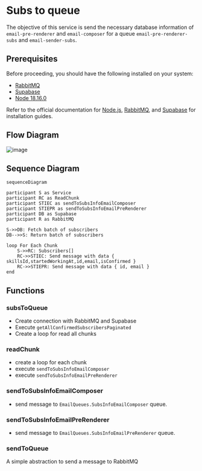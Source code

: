 # Subs to queue

The objective of this service is send the necessary database information of `email-pre-renderer` and `email-composer` for a queue `email-pre-renderer-subs` and `email-sender-subs`.

## Prerequisites

Before proceeding, you should have the following installed on your system:

- [RabbitMQ](https://www.rabbitmq.com/documentation.html)
- [Supabase](https://supabase.com/docs)
- [Node 18.16.0](https://nodejs.org/en/blog/release/v18.16.0)

Refer to the official documentation for [Node.js](https://nodejs.org/), [RabbitMQ](https://www.rabbitmq.com/documentation.html), and [Supabase](https://supabase.io/) for installation guides.

## Flow Diagram

![image](https://github.com/ocodista/trampar-de-casa/assets/68869379/e18ac657-a3d2-4d08-b95f-ef5f912d174c)

## Sequence Diagram

```mermaid
sequenceDiagram

participant S as Service
participant RC as ReadChunk
participant STIEC as sendToSubsInfoEmailComposer
participant STIEPR as sendToSubsInfoEmailPreRenderer
participant DB as Supabase
participant R as RabbitMQ

S->>DB: Fetch batch of subscribers
DB-->>S: Return batch of subscribers

loop For Each Chunk
	S->>RC: Subscribers[]
	RC->>STIEC: Send message with data { skillsId,startedWorkingAt,id,email,isConfirmed }
	RC->>STIEPR: Send message with data { id, email }
end
```

## Functions

### subsToQueue

- Create connection with RabbitMQ and Supabase
- Execute `getAllConfirmedSubscribersPaginated`
- Create a loop for read all chunks

### readChunk

- create a loop for each chunk
- execute `sendToSubsInfoEmailComposer`
- execute `sendToSubsInfoEmailPreRenderer`

### sendToSubsInfoEmailComposer

- send message to `EmailQueues.SubsInfoEmailComposer` queue.

### sendToSubsInfoEmailPreRenderer

- send message to `EmailQueues.SubsInfoEmailPreRenderer` queue.

### sendToQueue

A simple abstraction to send a message to RabbitMQ
